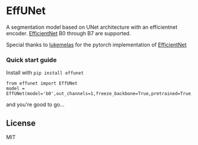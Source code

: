 # EffUNet

A segmentation model based on UNet architecture with an efficientnet encoder. [EfficientNet](https://arxiv.org/abs/1905.11946) B0 through B7 are supported.

Special thanks to [lukemelas](https://github.com/lukemelas) for the pytorch implementation of [EfficientNet](https://github.com/lukemelas/EfficientNet-PyTorch)

### Quick start guide
Install with `pip install effunet`

    from effunet import EffUNet
    model = EffUNet(model='b0',out_channels=1,freeze_backbone=True,pretrained=True,device='cuda')
and you're good to go...

License
----

MIT
